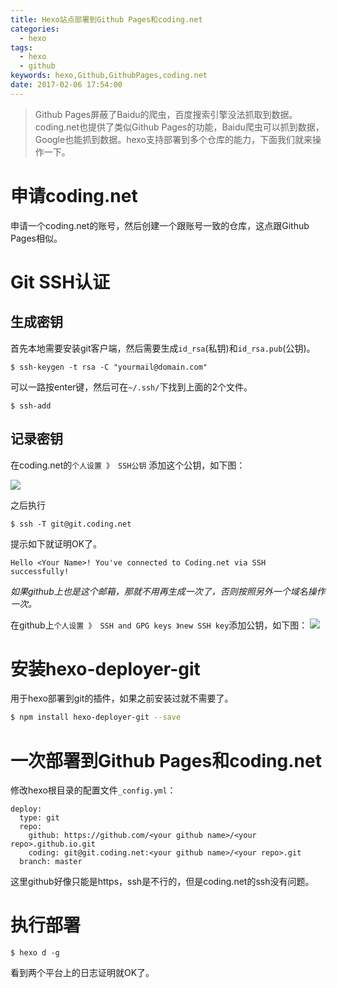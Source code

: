 ```yaml
---
title: Hexo站点部署到Github Pages和coding.net
categories:
  - hexo
tags:
  - hexo
  - github
keywords: hexo,Github,GithubPages,coding.net
date: 2017-02-06 17:54:00
---
```


> Github Pages屏蔽了Baidu的爬虫，百度搜索引擎没法抓取到数据。coding.net也提供了类似Github Pages的功能，Baidu爬虫可以抓到数据，Google也能抓到数据。hexo支持部署到多个仓库的能力，下面我们就来操作一下。


<!--more-->
# 申请coding.net
申请一个coding.net的账号，然后创建一个跟账号一致的仓库，这点跟Github Pages相似。

# Git SSH认证
## 生成密钥
首先本地需要安装git客户端，然后需要生成`id_rsa`(私钥)和`id_rsa.pub`(公钥)。

```
$ ssh-keygen -t rsa -C "yourmail@domain.com"
```

可以一路按enter键，然后可在`~/.ssh/`下找到上面的2个文件。

```
$ ssh-add
```

## 记录密钥
在coding.net的`个人设置 》 SSH公钥` 添加这个公钥，如下图：

![](http://tuchuang-1256050518.cos.ap-chengdu.myqcloud.com/17-2-6/42704688-file_1486373356226_139a3.png)

之后执行

```
$ ssh -T git@git.coding.net
```

提示如下就证明OK了。

```
Hello <Your Name>! You've connected to Coding.net via SSH successfully!
```

_如果github上也是这个邮箱，那就不用再生成一次了，否则按照另外一个域名操作一次。_

在github上`个人设置 》 SSH and GPG keys 》new SSH key`添加公钥，如下图：
![](http://tuchuang-1256050518.cos.ap-chengdu.myqcloud.com/17-2-6/624973-file_1486374591691_8ce.png)

# 安装hexo-deployer-git
用于hexo部署到git的插件，如果之前安装过就不需要了。

```bash
$ npm install hexo-deployer-git --save
```

# 一次部署到Github Pages和coding.net
修改hexo根目录的配置文件`_config.yml`：

```
deploy:
  type: git
  repo: 
    github: https://github.com/<your github name>/<your repo>.github.io.git
    coding: git@git.coding.net:<your github name>/<your repo>.git
  branch: master
```
这里github好像只能是https，ssh是不行的，但是coding.net的ssh没有问题。

# 执行部署
```
$ hexo d -g
```
看到两个平台上的日志证明就OK了。